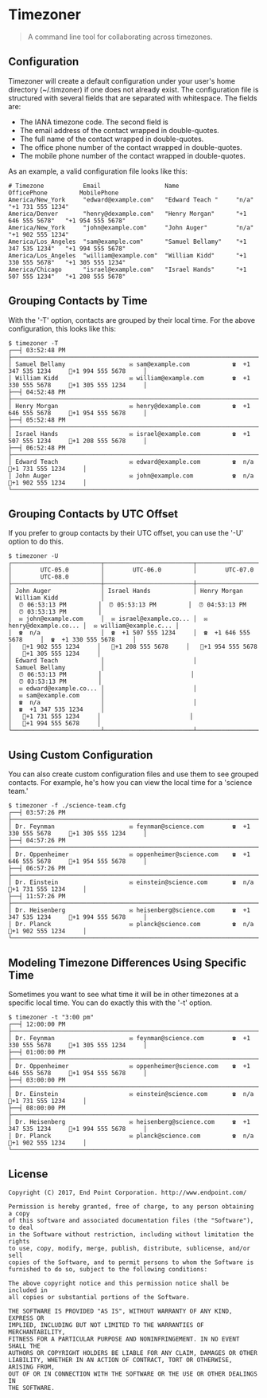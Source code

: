 # Timezoner

> A command line tool for collaborating across timezones.

## Configuration

Timezoner will create a default configuration under your user's home directory (~/.timzoner) if one
does not already exist.  The configuration file is structured with several fields that are
separated with whitespace. The fields are:

* The IANA timezone code.  The second field is
* The email address of the contact wrapped in double-quotes.
* The full name of the contact wrapped in double-quotes.
* The office phone number of the contact wrapped in double-quotes.
* The mobile phone number of the contact wrapped in double-quotes.

As an example, a valid configuration file looks like this:

	# Timezone           Email                  Name                OfficePhone         MobilePhone
	America/New_York     "edward@example.com"   "Edward Teach "     "n/a"               "+1 731 555 1234"
	America/Denver       "henry@dexample.com"   "Henry Morgan"      "+1 646 555 5678"   "+1 954 555 5678"
	America/New_York     "john@example.com"     "John Auger"        "n/a"               "+1 902 555 1234"
	America/Los_Angeles  "sam@example.com"      "Samuel Bellamy"    "+1 347 535 1234"   "+1 994 555 5678"
	America/Los_Angeles  "william@example.com"  "William Kidd"      "+1 330 555 5678"   "+1 305 555 1234"
	America/Chicago      "israel@example.com"   "Israel Hands"      "+1 507 555 1234"   "+1 208 555 5678"

## Grouping Contacts by Time

With the '-T' option, contacts are grouped by their local time. For the above configuration, this looks
like this:

	$ timezoner -T
	┌──┤ 03:52:48 PM ├──────────────────────────────────────────────────────────────────────────────────────────┐
	│ Samuel Bellamy                  ✉ sam@example.com            ☎  +1 347 535 1234     📱+1 994 555 5678     │
	│ William Kidd                    ✉ william@example.com        ☎  +1 330 555 5678     📱+1 305 555 1234     │
	├──┤ 04:52:48 PM ├──────────────────────────────────────────────────────────────────────────────────────────┤
	│ Henry Morgan                    ✉ henry@dexample.com         ☎  +1 646 555 5678     📱+1 954 555 5678     │
	├──┤ 05:52:48 PM ├──────────────────────────────────────────────────────────────────────────────────────────┤
	│ Israel Hands                    ✉ israel@example.com         ☎  +1 507 555 1234     📱+1 208 555 5678     │
	├──┤ 06:52:48 PM ├──────────────────────────────────────────────────────────────────────────────────────────┤
	│ Edward Teach                    ✉ edward@example.com         ☎  n/a                 📱+1 731 555 1234     │
	│ John Auger                      ✉ john@example.com           ☎  n/a                 📱+1 902 555 1234     │
	└───────────────────────────────────────────────────────────────────────────────────────────────────────────┘

## Grouping Contacts by UTC Offset

If you prefer to group contacts by their UTC offset, you can use the '-U' option to do this.

	$ timezoner -U
	┌─────────────────────────┬─────────────────────────┬─────────────────────────┬─────────────────────────┐
	│        UTC-05.0         │        UTC-06.0         │        UTC-07.0         │        UTC-08.0         │
	├─────────────────────────┼─────────────────────────┼─────────────────────────┼─────────────────────────┤
	│ John Auger              │ Israel Hands            │ Henry Morgan            │ William Kidd            │
	│  ⏰ 06:53:13 PM         │  ⏰ 05:53:13 PM         │  ⏰ 04:53:13 PM         │  ⏰ 03:53:13 PM         │
	│  ✉ john@example.com     │  ✉ israel@example.co... │  ✉ henry@dexample.co... │  ✉ william@example.c... │
	│  ☎  n/a                 │  ☎  +1 507 555 1234     │  ☎  +1 646 555 5678     │  ☎  +1 330 555 5678     │
	│   📱+1 902 555 1234     │   📱+1 208 555 5678     │   📱+1 954 555 5678     │   📱+1 305 555 1234     │
	│ Edward Teach            │                         │                         │ Samuel Bellamy          │
	│  ⏰ 06:53:13 PM         │                         │                         │  ⏰ 03:53:13 PM         │
	│  ✉ edward@example.co... │                         │                         │  ✉ sam@example.com      │
	│  ☎  n/a                 │                         │                         │  ☎  +1 347 535 1234     │
	│   📱+1 731 555 1234     │                         │                         │   📱+1 994 555 5678     │
	└─────────────────────────┴─────────────────────────┴─────────────────────────┴─────────────────────────┘

## Using Custom Configuration

You can also create custom configuration files and use them to see grouped contacts.  For example, he's how you
can view the local time for a 'science team.'

	$ timezoner -f ./science-team.cfg
	┌──┤ 03:57:26 PM ├──────────────────────────────────────────────────────────────────────────────────────────┐
	│ Dr. Feynman                     ✉ feynman@science.com        ☎  +1 330 555 5678     📱+1 305 555 1234     │
	├──┤ 04:57:26 PM ├──────────────────────────────────────────────────────────────────────────────────────────┤
	│ Dr. Oppenheimer                 ✉ oppenheimer@science.com    ☎  +1 646 555 5678     📱+1 954 555 5678     │
	├──┤ 06:57:26 PM ├──────────────────────────────────────────────────────────────────────────────────────────┤
	│ Dr. Einstein                    ✉ einstein@science.com       ☎  n/a                 📱+1 731 555 1234     │
	├──┤ 11:57:26 PM ├──────────────────────────────────────────────────────────────────────────────────────────┤
	│ Dr. Heisenberg                  ✉ heisenberg@science.com     ☎  +1 347 535 1234     📱+1 994 555 5678     │
	│ Dr. Planck                      ✉ planck@science.com         ☎  n/a                 📱+1 902 555 1234     │
	└───────────────────────────────────────────────────────────────────────────────────────────────────────────┘

## Modeling Timezone Differences Using Specific Time

Sometimes you want to see what time it will be in other timezones at a specific local time.  You can do exactly this
with the '-t' option.

	$ timezoner -t "3:00 pm"
	┌──┤ 12:00:00 PM ├──────────────────────────────────────────────────────────────────────────────────────────┐
	│ Dr. Feynman                     ✉ feynman@science.com        ☎  +1 330 555 5678     📱+1 305 555 1234     │
	├──┤ 01:00:00 PM ├──────────────────────────────────────────────────────────────────────────────────────────┤
	│ Dr. Oppenheimer                 ✉ oppenheimer@science.com    ☎  +1 646 555 5678     📱+1 954 555 5678     │
	├──┤ 03:00:00 PM ├──────────────────────────────────────────────────────────────────────────────────────────┤
	│ Dr. Einstein                    ✉ einstein@science.com       ☎  n/a                 📱+1 731 555 1234     │
	├──┤ 08:00:00 PM ├──────────────────────────────────────────────────────────────────────────────────────────┤
	│ Dr. Heisenberg                  ✉ heisenberg@science.com     ☎  +1 347 535 1234     📱+1 994 555 5678     │
	│ Dr. Planck                      ✉ planck@science.com         ☎  n/a                 📱+1 902 555 1234     │
	└───────────────────────────────────────────────────────────────────────────────────────────────────────────┘

## License

	Copyright (C) 2017, End Point Corporation. http://www.endpoint.com/
	 
	Permission is hereby granted, free of charge, to any person obtaining a copy
	of this software and associated documentation files (the "Software"), to deal
	in the Software without restriction, including without limitation the rights
	to use, copy, modify, merge, publish, distribute, sublicense, and/or sell
	copies of the Software, and to permit persons to whom the Software is
	furnished to do so, subject to the following conditions:

	The above copyright notice and this permission notice shall be included in
	all copies or substantial portions of the Software.

	THE SOFTWARE IS PROVIDED "AS IS", WITHOUT WARRANTY OF ANY KIND, EXPRESS OR
	IMPLIED, INCLUDING BUT NOT LIMITED TO THE WARRANTIES OF MERCHANTABILITY,
	FITNESS FOR A PARTICULAR PURPOSE AND NONINFRINGEMENT. IN NO EVENT SHALL THE
	AUTHORS OR COPYRIGHT HOLDERS BE LIABLE FOR ANY CLAIM, DAMAGES OR OTHER
	LIABILITY, WHETHER IN AN ACTION OF CONTRACT, TORT OR OTHERWISE, ARISING FROM,
	OUT OF OR IN CONNECTION WITH THE SOFTWARE OR THE USE OR OTHER DEALINGS IN
	THE SOFTWARE.

